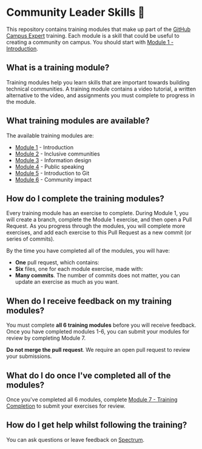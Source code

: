 # Community Leader Skills 🚩

This repository contains training modules that make up part of the [GitHub Campus Expert](https://education.github.com/experts) training. Each module is a skill that could be useful to creating a community on campus. You should start with [Module 1 - Introduction](/01-introduction).

## What is a training module?

Training modules help you learn skills that are important towards building technical communities. A training module contains a video tutorial, a written alternative to the video, and assignments you must complete to progress in the module.

## What training modules are available?

The available training modules are:
-   [Module 1](01-introduction) - Introduction 
-   [Module 2](02-inclusive-communities) - Inclusive communities
-   [Module 3](03-information-design) - Information design
-   [Module 4](04-public-speaking) - Public speaking
-   [Module 5](05-introduction-to-git) - Introduction to Git
-   [Module 6](06-community-impact) - Community impact

## How do I complete the training modules?

Every training module has an exercise to complete. During Module 1, you will create a branch, complete the Module 1 exercise, and then open a Pull Request. As you progress through the modules, you will complete more exercises, and add each exercise to this Pull Request as a new commit (or series of commits). 

By the time you have completed all of the modules, you will have:
- **One** pull request, which contains:
- **Six** files, one for each module exercise, made with:
- **Many commits**. The number of commits does not matter, you can update an exercise as much as you want.

## When do I receive feedback on my training modules?

You must complete **all 6 training modules** before you will receive feedback. Once you have completed modules 1-6, you can submit your modules for review by completing Module 7.

**Do not merge the pull request**. We require an open pull request to review your submissions.

## What do I do once I've completed all of the modules?

Once you've completed all 6 modules, complete [Module 7 - Training Completion](07-training-completion) to submit your exercises for review. 

## How do I get help whilst following the training?

You can ask questions or leave feedback on [Spectrum](https://spectrum.chat/githubeducation).
